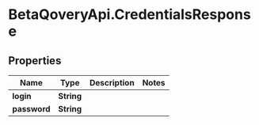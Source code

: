 # BetaQoveryApi.CredentialsResponse

## Properties

Name | Type | Description | Notes
------------ | ------------- | ------------- | -------------
**login** | **String** |  | 
**password** | **String** |  | 


